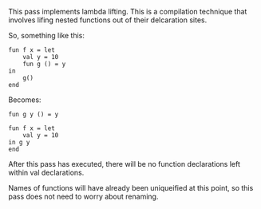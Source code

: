 This pass implements lambda lifting. This is a compilation technique
that involves lifing nested functions out of their delcaration
sites.

So, something like this:

	
	fun f x = let
		val y = 10
		fun g () = y
	in
		g()
	end

Becomes:

	fun g y () = y

	fun f x = let
		val y = 10
	in g y
	end


After this pass has executed, there will be no function declarations
left within val declarations.

Names of functions will have already been uniqueified at this point,
so this pass does not need to worry about renaming.
